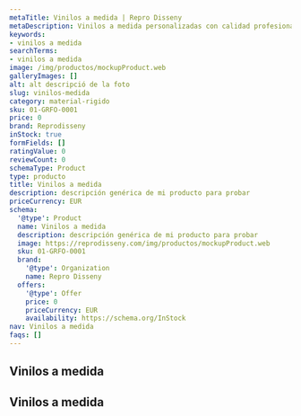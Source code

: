 ```yaml
---
metaTitle: Vinilos a medida | Repro Disseny
metaDescription: Vinilos a medida personalizadas con calidad profesional en Cataluña.
keywords:
- vinilos a medida
searchTerms:
- vinilos a medida
image: /img/productos/mockupProduct.web
galleryImages: []
alt: alt descripció de la foto
slug: vinilos-medida
category: material-rigido
sku: 01-GRFO-0001
price: 0
brand: Reprodisseny
inStock: true
formFields: []
ratingValue: 0
reviewCount: 0
schemaType: Product
type: producto
title: Vinilos a medida
description: descripción genérica de mi producto para probar
priceCurrency: EUR
schema:
  '@type': Product
  name: Vinilos a medida
  description: descripción genérica de mi producto para probar
  image: https://reprodisseny.com/img/productos/mockupProduct.web
  sku: 01-GRFO-0001
  brand:
    '@type': Organization
    name: Repro Disseny
  offers:
    '@type': Offer
    price: 0
    priceCurrency: EUR
    availability: https://schema.org/InStock
nav: Vinilos a medida
faqs: []
---
```


## Vinilos a medida

## Vinilos a medida
